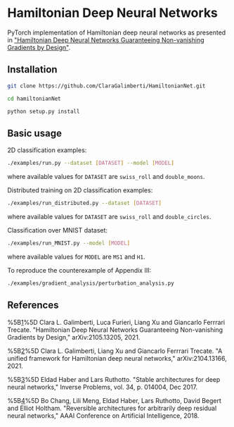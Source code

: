 # Hamiltonian Deep Neural Networks

PyTorch implementation of Hamiltonian deep neural networks as presented in ["Hamiltonian Deep Neural Networks Guaranteeing Non-vanishing Gradients by Design"](https://arxiv.org/pdf/2105.13205.pdf).

## Installation

```bash
git clone https://github.com/ClaraGalimberti/HamiltonianNet.git

cd hamiltonianNet

python setup.py install
```

## Basic usage

2D classification examples:
```bash
./examples/run.py --dataset [DATASET] --model [MODEL]
```
where available values for `DATASET` are `swiss_roll` and `double_moons`.

Distributed training on 2D classification examples:
```bash
./examples/run_distributed.py --dataset [DATASET]
```
where available values for `DATASET` are `swiss_roll` and `double_circles`.

Classification over MNIST dataset:
```bash
./examples/run_MNIST.py --model [MODEL]
```
where available values for `MODEL` are `MS1` and `H1`.


To reproduce the counterexample of Appendix III:
```bash
./examples/gradient_analysis/perturbation_analysis.py
```


<!--
## H-DNNs

We extend the network structures proposed by [3] and [4] and we include them in a unified and more general model that we call Hamiltonian deep neural networks (H-DNNs). H-DNNs are obrained after the discretization of an ordinary differential equation (ODE) that represents a time-varying Hamiltonian system.

From a system theory perspective, these systems are relevant since they offer a modelling framework for systems based on energy functions. From this approach, a Hamiltonian function represents the total stored energy of the system.

The time varying dynamics of a Hamiltonian system is given by

```math
\dot{y}(t) = J(y,t) \frac{\partial H(y,t)}{\partial y}
```

where $`y(t) \in \mathbb{R}^N`$ represents the state, $`H(y,t): \mathbb{R}^N \times \mathbb{R} \rightarrow \mathbb{R}`$ is the Hamiltonian function and the $`N \times N`$ matrix, called interconnection matrix, satisfies $`J(y,t) = - J^T(y,t)`$ $`\forall t`$.


In this work, we consider Hamiltonian systems based on the energy function

```math
H(y,t) = [\log \cosh (K(t) y(t) + b(t))]^T \boldsymbol{1}
```

where $`\log(\cdot)`$ and $`\cosh(\cdot)`$ are applied element wise, and $`K(t)`$ and $`b(t)`$ are the trainable parameters.

Then, the ODE of Eq. 1 is given by

```math
\dot{y}(t) = J(y,t) K^T(t) \tanh (K(t) y(t) + b(t))
```

After selecting a proper discretization method, we can define different DNN structures based on the ODE of Eq.3.

We implement some DNNs using both forward Euler and semi-implicit Euler discretization, and imposing restictions over $`J`$ and $`K`$. Details can be found in Table 1.



|  Name                         | Restictions | 
| :---:                         | :---:          | 
| MS<sub>1</sub>-DNN | $`K(t) = \begin{bmatrix} 0 & K_0(t) \\ -K_0^T(t) & 0 \\ \end{bmatrix}`$   and   $`J(y,t)K(t) = I`$ | 
| MS<sub>2</sub>-DNN | $`K(t) = -K^T(t)`$   and   $`J(y,t)K(t) = I`$ | 
| MS<sub>3</sub>-DNN | $`K(t) = \begin{bmatrix} 0 & K_1(t) \\ K_2(t) & 0 \\ \end{bmatrix}`$   and   $`J(y,t) = \begin{bmatrix} 0 & I \\ -I & 0 \\ \end{bmatrix}`$ | 
| H<sub>1-J1</sub>-DNN | $`J(y,t) = \begin{bmatrix} 0 & I \\ -I & 0 \end{bmatrix} \\`$ | 
| H<sub>1-J2</sub>-DNN | $`J(y,t) = \begin{bmatrix} 0 & 1 & \dots & 1 \\ -1 & 0 & \dots & 1 \\ \vdots & \vdots & \ddots & \vdots \\ -1 & -1 & \dots & 0 \\ \end{bmatrix}`$ | 
| H<sub>2</sub>-DNN | $`J(y,t) = \begin{bmatrix} 0 & -X^T \\ X & 0 \end{bmatrix} \\`$  and $`K(t) = \begin{bmatrix} K_p(t) & 0 \\ 0 & K_q(t) \\ \end{bmatrix}`$| 


_Remark: MS<sub>i</sub> networks were introduced in [3,4]. We have adapted to match our framework._
-->

## References
%5B[1](https://arxiv.org/pdf/2105.13205.pdf)%5D
Clara L. Galimberti, Luca Furieri, Liang Xu and Giancarlo Ferrrari Trecate.
"Hamiltonian Deep Neural Networks Guaranteeing Non-vanishing Gradients by Design,"
arXiv:2105.13205, 2021.

%5B[2](https://arxiv.org/pdf/2104.13166.pdf)%5D
Clara L. Galimberti, Liang Xu and Giancarlo Ferrrari Trecate.
"A unified framework for Hamiltonian deep neural networks,"
arXiv:2104.13166, 2021.

%5B[3](https://arxiv.org/pdf/1705.03341.pdf)%5D 
Eldad Haber and Lars Ruthotto.
"Stable architectures for deep neural networks,"
Inverse Problems, vol. 34, p. 014004, Dec 2017.

%5B[4](https://www.aaai.org/ocs/index.php/AAAI/AAAI18/paper/download/16517/16577)%5D
Bo Chang, Lili Meng, Eldad Haber, Lars Ruthotto, David Begert and Elliot Holtham.
"Reversible architectures for arbitrarily deep residual neural networks,"
AAAI Conference on Artificial Intelligence, 2018.
